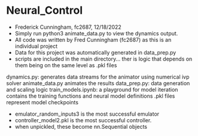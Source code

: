 # Neural_Control
* Frederick Cunningham, fc2687, 12/18/2022
* Simply run python3 animate_data.py to view the dynamics output.
* All code was written by Fred Cunningham (fc2687) as this is an individual project
* Data for this project was automatically generated in data_prep.py
* scripts are included in the main directory... ther is logic that depends on them being on the same level as .pkl files

dynamics.py: generates data streams for the animator using numerical ivp solver
animate_data.py animates the results
data_prep.py: data generation and scaling logic
train_models.ipynb: a playground for model iteration contains the training functions and neural model definitions
.pkl files represent model checkpoints
* emulator_random_inputs3 is the most successful emulator
* controller_model2.pkl is the most successful controller. 
* when unpickled, these become nn.Sequential objects

